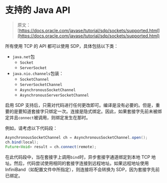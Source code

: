 # 支持的 Java API

> 原文： [https://docs.oracle.com/javase/tutorial/sdp/sockets/supported.html](https://docs.oracle.com/javase/tutorial/sdp/sockets/supported.html)

所有使用 TCP 的 API 都可以使用 SDP，具体包括以下类：

*   `java.net`包
    *   `Socket`
    *   `ServerSocket`
*   `java.nio.channels`包装：
    *   `SocketChannel`
    *   `ServerSocketChannel`
    *   `AsynchronousSocketChannel`
    *   `AsynchronousServerSocketChannel`

启用 S​​DP 支持后，只需对代码进行任何更改即可。编译是没有必要的。但是，重要的是要知道套接字只绑定一次。连接是隐式绑定。因此，如果套接字先前未被绑定并且`connect`被调用，则绑定发生在那时。

例如，请考虑以下代码段：

```java
AsynchronousSocketChannel ch = AsynchronousSocketChannel.open();
ch.bind(local);
Future<Void> result = ch.connect(remote);

```

在此代码段中，当在套接字上调用`bind`时，异步套接字通道绑定到本地 TCP 地址。然后，代码尝试使用相同的套接字连接到远程地址。如果远程地址使用 InfiniBand（如配置文件中所指定），则连接将不会转换为 SDP，因为套接字先前已绑定。